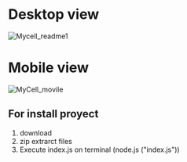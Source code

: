 # Desktop view




![Mycell_readme1](https://user-images.githubusercontent.com/67514128/200357361-a873f8c9-9cd7-43ef-a4b6-a4eccaecb612.jpg)






# Mobile view


![MyCell_movile](https://user-images.githubusercontent.com/67514128/200357232-0a6c715c-3e22-4f2f-8ff8-cdb9b24f8b28.jpg)










## For install proyect

1. download 
2. zip extrarct files 
3. Execute index.js on terminal (node.js ("index.js"))
